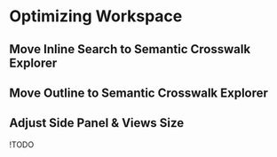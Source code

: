 # Optimizing Workspace

## Move Inline Search to Semantic Crosswalk Explorer

## Move Outline to Semantic Crosswalk Explorer

## Adjust Side Panel & Views Size

!TODO
